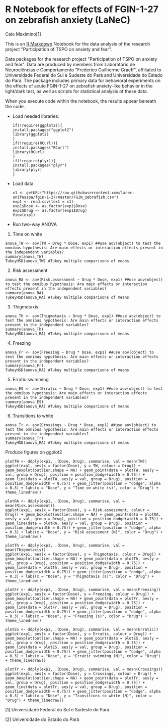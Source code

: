 R Notebook for effects of FGIN-1-27 on zebrafish anxiety (LaNeC)
================
Caio Maximino[1]

This is an [R Markdown](http://rmarkdown.rstudio.com) Notebook for the data analysis of the research project "Participation of TSPO on anxiety and fear".

Data packages for the research project "Participation of TSPO on anxiety and fear". Data are produced by members from Laboratório de Neurociências e Comportamento "Frederico Guilherme Graeff", affiliated to Universidade Federal do Sul e Sudeste do Pará and Universidade do Estado do Pará. The package includes primary data for behavioral experiments on the effects of acute FGIN-1-27 on zebrafish anxiety-like behavior in the light/dark test, as well as scripts for statistical analysis of these data.

When you execute code within the notebook, the results appear beneath the code.

-   Load needed libraries:

    ``` {r}
    if(!require(ggplot2)){
    install.packages("ggplot2")
    library(ggplot2)
    }
    if(!require(RCurl)){
    install.packages("RCurl")
    library(RCurl)
    }
    if(!require(plyr)){
    install.packages("plyr")
    library(plyr)
    }
    ```

-   Load data

    ``` {r}
    x1 <- getURL("https://raw.githubusercontent.com/lanec-unifesspa/fgin-1-27/master/FGIN_zebrafish.csv")
    exp1 <- read.csv(text = x1)
    exp1$Dose <- as.factor(exp1$Dose)
    exp1$Drug <- as.factor(exp1$Drug)
    View(exp1)
    ```

-   Run two-way ANOVA

1.  Time on white

``` {r}
anova_TW <- aov(TW ~ Drug * Dose, exp1) ##use aov(object) to test the omnibus hypothesis: Are main effects or interaction effects present in the independent variables?
summary(anova_TW)
TukeyHSD(anova_TW) #Tukey multiple comparisons of means
```

2.  Risk assessment

``` {r}
anova_RA <- aov(Risk.assessment ~ Drug * Dose, exp1) ##use aov(object) to test the omnibus hypothesis: Are main effects or interaction effects present in the independent variables?
summary(anova_RA)
TukeyHSD(anova_RA) #Tukey multiple comparisons of means
```

3.  Thigmotaxis

``` {r}
anova_Th <- aov(Thigmotaxis ~ Drug * Dose, exp1) ##use aov(object) to test the omnibus hypothesis: Are main effects or interaction effects present in the independent variables?
summary(anova_Th)
TukeyHSD(anova_RA) #Tukey multiple comparisons of means
```

4.  Freezing

``` {r}
anova_Fr <- aov(Freezing ~ Drug * Dose, exp1) ##use aov(object) to test the omnibus hypothesis: Are main effects or interaction effects present in the independent variables?
summary(anova_Fr)
TukeyHSD(anova_RA) #Tukey multiple comparisons of means
```

5.  Erratic swimming

``` {r}
anova_ES <- aov(Erratic ~ Drug * Dose, exp1) ##use aov(object) to test the omnibus hypothesis: Are main effects or interaction effects present in the independent variables?
summary(anova_ES)
TukeyHSD(anova_RA) #Tukey multiple comparisons of means
```

6.  Transitions to white

``` {r}
anova_Tr <- aov(Crossings ~ Drug * Dose, exp1) ##use aov(object) to test the omnibus hypothesis: Are main effects or interaction effects present in the independent variables?
summary(anova_Tr)
TukeyHSD(anova_RA) #Tukey multiple comparisons of means
```

Produce figures on ggplot2

``` {r}
plotTW <- ddply(exp1, .(Dose, Drug), summarise, val = mean(TW))
ggplot(exp1, aes(x = factor(Dose), y = TW, colour = Drug)) + geom_boxplot(outlier.shape = NA) + geom_point(data = plotTW, aes(y = val, group = Drug), position = position_dodge(width = 0.75)) + geom_line(data = plotTW, aes(y = val, group = Drug), position = position_dodge(width = 0.75)) + geom_jitter(position = "dodge", alpha = 0.3) + labs(x = "Dose", y = "Time on white (s)", color = "Drug") + theme_linedraw()

plotRA <- ddply(exp1, .(Dose, Drug), summarise, val = mean(Risk.assessment))
ggplot(exp1, aes(x = factor(Dose), y = Risk.assessment, colour = Drug)) + geom_boxplot(outlier.shape = NA) + geom_point(data = plotRA, aes(y = val, group = Drug), position = position_dodge(width = 0.75)) + geom_line(data = plotRA, aes(y = val, group = Drug), position = position_dodge(width = 0.75)) + geom_jitter(position = "dodge", alpha = 0.3) + labs(x = "Dose", y = "Risk assessment (N)", color = "Drug") + theme_linedraw()

plotTh <- ddply(exp1, .(Dose, Drug), summarise, val = mean(Thigmotaxis))
ggplot(exp1, aes(x = factor(Dose), y = Thigmotaxis, colour = Drug)) + geom_boxplot(outlier.shape = NA) + geom_point(data = plotTh, aes(y = val, group = Drug), position = position_dodge(width = 0.75)) + geom_line(data = plotTh, aes(y = val, group = Drug), position = position_dodge(width = 0.75)) + geom_jitter(position = "dodge", alpha = 0.3) + labs(x = "Dose", y = "Thigmotaxis (s)", color = "Drug") + theme_linedraw()

plotFr <- ddply(exp1, .(Dose, Drug), summarise, val = mean(Freezing))
ggplot(exp1, aes(x = factor(Dose), y = Freezing, colour = Drug)) + geom_boxplot(outlier.shape = NA) + geom_point(data = plotFr, aes(y = val, group = Drug), position = position_dodge(width = 0.75)) + geom_line(data = plotFr, aes(y = val, group = Drug), position = position_dodge(width = 0.75)) + geom_jitter(position = "dodge", alpha = 0.3) + labs(x = "Dose", y = "Freezing (s)", color = "Drug") + theme_linedraw()

plotES <- ddply(exp1, .(Dose, Drug), summarise, val = mean(Erratic))
ggplot(exp1, aes(x = factor(Dose), y = Erratic, colour = Drug)) + geom_boxplot(outlier.shape = NA) + geom_point(data = plotES, aes(y = val, group = Drug), position = position_dodge(width = 0.75)) + geom_line(data = plotES, aes(y = val, group = Drug), position = position_dodge(width = 0.75)) + geom_jitter(position = "dodge", alpha = 0.3) + labs(x = "Dose", y = "Erratic swimming (N)", color = "Drug") + theme_linedraw()

plotTr <- ddply(exp1, .(Dose, Drug), summarise, val = mean(Crossings))
ggplot(exp1, aes(x = factor(Dose), y = Crossings, colour = Drug)) + geom_boxplot(outlier.shape = NA) + geom_point(data = plotTr, aes(y = val, group = Drug), position = position_dodge(width = 0.75)) + geom_line(data = plotTr, aes(y = val, group = Drug), position = position_dodge(width = 0.75)) + geom_jitter(position = "dodge", alpha = 0.3) + labs(x = "Dose", y = "Transitions to white (N)", color = "Drug") + theme_linedraw()
```

[1] Universidade Federal do Sul e Sudeste do Pará

[2] Universidade do Estado do Pará
